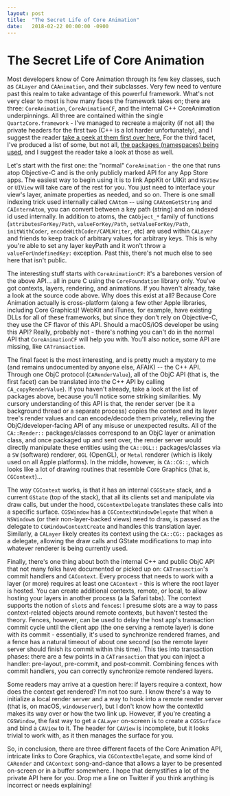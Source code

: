 ```yaml
---
layout: post
title:  "The Secret Life of Core Animation"
date:   2018-02-22 00:00:00 -0900
---
```


# The Secret Life of Core Animation

Most developers know of Core Animation through its few key classes, such as `CALayer` and `CAAnimation`, and their subclasses. Very few need to venture past this realm to take advantage of this powerful framework. What's not very clear to most is how many faces the framework takes on; there are three: `CoreAnimation`, `CoreAnimationCF`, and the internal C++ CoreAnimation underpinnings. All three are contained within the single `QuartzCore.framework` - I've managed to recreate a majority (if not all) the private headers for the first two (C++ is a lot harder unfortunately), and I suggest the reader [take a peek at them first over here.](https://github.com/avaidyam/QuartzInternal) For the third facet, I've produced a list of some, but not all, [the packages (namespaces) being used](https://github.com/avaidyam/QuartzInternal/wiki/Private-CoreAnimation-CPP-Packages), and I suggest the reader take a look at those as well.

Let's start with the first one: the "normal" `CoreAnimation` - the one that runs atop Objective-C and is the only publicly marked API for any App Store apps. The easiest way to begin using it is to link AppKit or UIKit and `NSView` or `UIView` will take care of the rest for you. You just need to interface your view's layer, animate properties as needed, and so on. There is one small indexing trick used internally called `CAAtom` --  using `CAAtomGetString` and `CAInternAtom`, you can convert between a key path (string) and an indexed id used internally. In addition to atoms, the `CAObject_*` family of functions (`attributesForKey/Path`, `valueForKey/Path`, `setValueForKey/Path`, `initWithCoder`, `encodeWithCoder/CAMLWriter`, etc) are used within `CALayer` and friends to keep track of arbitrary values for arbitrary keys. This is why you're able to set any layer keyPath and it won't throw a `valueForUndefinedKey:` exception. Past this, there's not much else to see here that isn't public.

The interesting stuff starts with `CoreAnimationCF`: it's a barebones version of the above API... all in pure C using the `CoreFoundation` library only. You've got contexts, layers, rendering, and animations. If you haven't already, take a look at the source code above. Why does this exist at all? Because Core Animation actually is cross-platform (along a few other Apple libraries, including Core Graphics)! WebKit and iTunes, for example, have existing DLLs for all of these frameworks, but since they don't rely on Objective-C, they use the CF flavor of this API. Should a macOS/iOS developer be using this API? Really, probably not - there's nothing you can't do in the normal API that `CoreAnimationCF` will help you with. You'll also notice, some API are missing, like `CATransaction`.

The final facet is the most interesting, and is pretty much a mystery to me (and remains undocumented by anyone else, AFAIK) -- the C++ API. Through one ObjC protocol (`CARenderValue`), all of the ObjC API (that is, the first facet) can be translated into the C++ API by calling `CA_copyRenderValue`). If you haven't already, take a look at the list of packages above, because you'll notice some striking similarities. My cursory understanding of this API is that, the render server (be it a background thread or a separate process) copies the context and its layer tree's render values and can encode/decode them privately, relieving the ObjC/developer-facing API of any misuse or unexpected results. All of the `CA::Render::` packages/classes correspond to an ObjC layer or animation class, and once packaged up and sent over, the render server would directly manipulate these entities using the `CA::OGL::` packages/classes via a `SW` (software) renderer, `OGL` (OpenGL), or `Metal` renderer (which is likely used on all Apple platforms). In the middle, however, is `CA::CG::`, which looks like a lot of drawing routines that resemble Core Graphics (that is, `CGContext`)...

The way `CGContext` works, is that it has an internal `CGGState` stack, and a current `GState` (top of the stack), that all its clients set and manipulate via draw calls, but under the hood, `CGContextDelegate` translates these calls into a specific surface. `CGSWindow` has a `CGContextWindowDelegate` that when a `NSWindow`s (or their non-layer-backed views) need to draw, is passed as the delegate to `CGWindowContextCreate` and handles this translation layer. Similarly, a `CALayer` likely creates its context using the `CA::CG::` packages as a delegate, allowing the draw calls and GState modifications to map into whatever renderer is being currently used. 

Finally, there's one thing about both the internal C++ and public ObjC API that not many folks have documented or picked up on: `CATransaction`'s commit handlers and `CAContext`. Every process that needs to work with a layer (or more) requires at least one `CAContext` - this is where the root layer is hosted. You can create additional contexts, remote, or local, to allow hosting your layers in another process (a la Safari tabs). The context supports the notion of `slot`s and `fence`s: I presume slots are a way to pass context-related objects around remote contexts, but haven't tested the theory. Fences, however, can be used to delay the host app's transaction commit cycle until the client app (the one serving a remote layer) is done with its commit - essentially, it's used to synchronize rendered frames, and a fence has a natural timeout of about one second (so the remote layer server should finish its commit within this time). This ties into transaction phases: there are a few points in a `CATransaction` that you can inject a handler: pre-layout, pre-commit, and post-commit. Combining fences with commit handlers, you can correctly synchronize remote rendered layers.

Some readers may arrive at a question here: if layers require a context, how does the context get rendered? I'm not too sure. I know there's a way to initialize a local render server and a way to hook into a remote render server (that is, on macOS, `windowserver`), but I don't know how the contextId makes its way over or how the two link up. However, if you're creating a `CGSWindow`, the fast way to get a `CALayer` on-screen is to create a `CGSSurface` and bind a `CAView` to it. The header for `CAView` is incomplete, but it looks trivial to work with, as it then manages the surface for you.

So, in conclusion, there are three different facets of the Core Animation API, intricate links to Core Graphics, via `CGContextDelegate`, and some kind of `CARender` and `CAContext` song-and-dance that allows a layer to be presented on-screen or in a buffer somewhere. I hope that demystifies a lot of the private API here for you. Drop me a line on Twitter if you think anything is incorrect or needs explaining!
